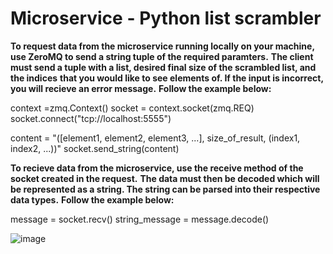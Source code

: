 # Microservice - Python list scrambler

**To request data from the microservice running locally on your machine, use ZeroMQ to send a string tuple of the required paramters.**
**The client must send a tuple with a list, desired final size of the scrambled list, and the indices**
**that you would like to see elements of. If the input is incorrect, you will recieve an error message.**
**Follow the example below:**

context =zmq.Context()
socket = context.socket(zmq.REQ)
socket.connect("tcp://localhost:5555")

content = "([element1, element2, element3, ...], size_of_result, (index1, index2, ...))"
socket.send_string(content)

**To recieve data from the microservice, use the receive method of the socket created in the request.**
**The data must then be decoded which will be represented as a string. The string can be parsed into their respective data types.**
**Follow the example below:**

message = socket.recv()
string_message = message.decode()

![image](https://github.com/user-attachments/assets/4c190481-de24-43aa-b59d-6261bf96ba71)
